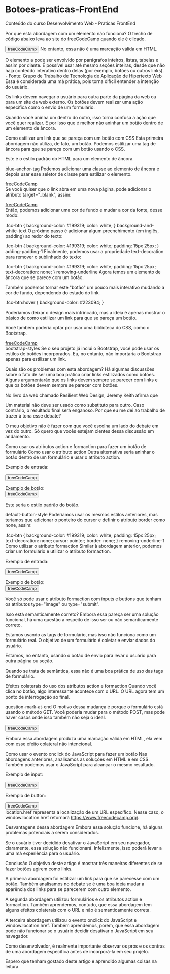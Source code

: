# Botoes-praticas-FrontEnd
Conteúdo do curso Desenvolvimento Web - Praticas FrontEnd 


Por que esta abordagem com um elemento não funciona?
O trecho de código abaixo leva ao site do freeCodeCamp quando ele é clicado.

  <a href="https://www.freecodecamp.org/">
    <button>freeCodeCamp</button>
  </a> 
No entanto, essa não é uma marcação válida em HTML.

O elemento a pode ser envolvido por parágrafos inteiros, listas, tabelas e assim por diante. É possível usar até mesmo seções inteiras, desde que não haja conteúdo interativo dentro delas (por exemplo, botões ou outros links). - Fonte: Grupo de Trabalho de Tecnologia de Aplicação de Hipertexto Web
Essa é considerada uma má prática, pois torna difícil entender a intenção do usuário.

Os links devem navegar o usuário para outra parte da página da web ou para um site da web externo. Os botões devem realizar uma ação específica como o envio de um formulário.

Quando você aninha um dentro do outro, isso torna confusa a ação que você quer realizar. É por isso que é melhor não aninhar um botão dentro de um elemento de âncora.

Como estilizar um link que se pareça com um botão com CSS
Esta primeira abordagem não utiliza, de fato, um botão. Podemos estilizar uma tag de âncora para que se pareça com um botão usando o CSS.

Este é o estilo padrão do HTML para um elemento de âncora.

blue-anchor-tag
Podemos adicionar uma classe ao elemento de âncora e depois usar esse seletor de classe para estilizar o elemento.

  <a class="fcc-btn" href="https://www.freecodecamp.org/">freeCodeCamp</a>  
Se você quiser que o link abra em uma nova página, pode adicionar o atributo target="_blank", assim:

  <a target="_blank" class="fcc-btn" href="https://www.freecodecamp.org/">freeCodeCamp</a>  
Então, podemos adicionar uma cor de fundo e mudar a cor da fonte, desse modo:

.fcc-btn {
  background-color: #199319;
  color: white;
}
background-and-white-text
O próximo passo é adicionar algum preenchimento (em inglês, padding) ao redor do texto:

.fcc-btn {
  background-color: #199319;
  color: white;
  padding: 15px 25px;
}
adding-padding-1
Finalmente, podemos usar a propriedade text-decoration para remover o sublinhado do texto:

.fcc-btn {
  background-color: #199319;
  color: white;
  padding: 15px 25px;
  text-decoration: none;
}
removing-underline
Agora temos um elemento de âncora que se parece com um botão.

Também podemos tornar este "botão" um pouco mais interativo mudando a cor de fundo, dependendo do estado do link.

.fcc-btn:hover {
  background-color: #223094;
}

Poderíamos deixar o design mais intrincado, mas a ideia é apenas mostrar o básico de como estilizar um link para que se pareça um botão.

Você também poderia optar por usar uma biblioteca do CSS, como o Bootstrap.

  <a class="btn btn-primary" href="https://www.freecodecamp.org/">freeCodeCamp</a>  
bootstrap-styles
Se o seu projeto já inclui o Bootstrap, você pode usar os estilos de botões incorporados. Eu, no entanto, não importaria o Bootstrap apenas para estilizar um link.

Quais são os problemas com esta abordagem?
Há algumas discussões sobre o fato de ser uma boa prática criar links estilizados como botões. Alguns argumentarão que os links devem sempre se parecer com links e que os botões devem sempre se parecer com botões.

No livro da web chamado Resilient Web Design, Jeremy Keith afirma que

Um material não deve ser usado como substituto para outro. Caso contrário, o resultado final será enganoso.
Por que eu me dei ao trabalho de trazer à tona esse debate?

O meu objetivo não é fazer com que você escolha um lado do debate em vez do outro. Só quero que vocês estejam cientes dessa discussão em andamento.

Como usar os atributos action e formaction para fazer um botão de formulário
Como usar o atributo action
Outra alternativa seria aninhar o botão dentro de um formulário e usar o atributo action.

Exemplo de entrada:

  <form action="https://www.freecodecamp.org/">
    <input type="submit" value="freeCodeCamp">
  </form>
Exemplo de botão:

  <form action="https://www.freecodecamp.org/">
    <button type="submit">freeCodeCamp</button>
  </form>
Este seria o estilo padrão do botão.

default-button-style
Poderíamos usar os mesmos estilos anteriores, mas teríamos que adicionar o ponteiro do cursor e definir o atributo border como none, assim:

.fcc-btn {
  background-color: #199319;
  color: white;
  padding: 15px 25px;
  text-decoration: none;
  cursor: pointer;
  border: none;
}
removing-underline-1
Como utilizar o atributo formaction
Similar à abordagem anterior, podemos criar um formulário e utilizar o atributo formaction.

Exemplo de entrada:

  <form>
    <input type="submit" formaction="https://www.freecodecamp.org/" value="freeCodeCamp">
  </form>
Exemplo de botão:

  <form>
    <button type="submit" formaction="https://www.freecodecamp.org/">freeCodeCamp</button>
  </form>
Você só pode usar o atributo formaction com inputs e buttons que tenham os atributos type="image" ou type="submit".

Isso está semanticamente correto?
Embora essa pareça ser uma solução funcional, há uma questão a respeito de isso ser ou não semanticamente correto.

Estamos usando as tags de formulário, mas isso não funciona como um formulário real. O objetivo de um formulário é coletar e enviar dados do usuário.

Estamos, no entanto, usando o botão de envio para levar o usuário para outra página ou seção.

Quando se trata de semântica, essa não é uma boa prática de uso das tags de formulário.

Efeitos colaterais do uso dos atributos action e formaction
Quando você clica no botão, algo interessante acontece com o URL. O URL agora tem um ponto de interrogação ao final.

question-mark-at-end
O motivo dessa mudança é porque o formulário está usando o método GET. Você poderia mudar para o método POST, mas pode haver casos onde isso também não seja o ideal.

  <form method="POST" action="https://www.freecodecamp.org/">
    <button type="submit">freeCodeCamp</button>
  </form>
Embora essa abordagem produza uma marcação válida em HTML, ela vem com esse efeito colateral não intencional.

Como usar o evento onclick do JavaScript para fazer um botão
Nas abordagens anteriores, analisamos as soluções em HTML e em CSS. Também podemos usar o JavaScript para alcançar o mesmo resultado.

Exemplo de input:

 <form>
    <input type="button" onclick="window.location.href='https://www.freecodecamp.org/';" value="freeCodeCamp" />
 </form>
Exemplo de button:

<button onclick="window.location.href='https://www.freecodecamp.org/';">freeCodeCamp</button>  
location.href representa a localização de um URL específico. Nesse caso, o window.location.href retornará https://www.freecodecamp.org/.

Desvantagens dessa abordagem
Embora essa solução funcione, há alguns problemas potenciais a serem considerados.

Se o usuário tiver decidido desativar o JavaScript em seu navegador, claramente, essa solução não funcionará. Infelizmente, isso poderá levar a uma má experiência para o usuário.

Conclusão
O objetivo deste artigo é mostrar três maneiras diferentes de se fazer botões agirem como links.

A primeira abordagem foi estilizar um link para que se parecesse com um botão. Também analisamos no debate se é uma boa ideia mudar a aparência dos links para se parecerem com outro elemento.

A segunda abordagem utilizou formulários e os atributos action e formaction. Também aprendemos, contudo, que essa abordagem tem alguns efeitos colaterais com o URL e não é semanticamente correta.

A terceira abordagem utilizou o evento onclick do JavaScript e window.location.href. Também aprendemos, porém, que essa abordagem pode não funcionar se o usuário decidir desativar o JavaScript em seu navegador.

Como desenvolvedor, é realmente importante observar os prós e os contras de uma abordagem específica antes de incorporá-la em seu projeto.

Espero que tenham gostado deste artigo e aprendido algumas coisas na leitura.
